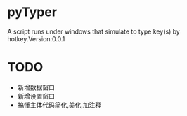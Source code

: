 # pyTyper
A script runs under windows that simulate to type key(s) by hotkey.Version:0.0.1

# TODO
- 新增数据窗口
- 新增设置窗口
- 搞懂主体代码简化,美化,加注释